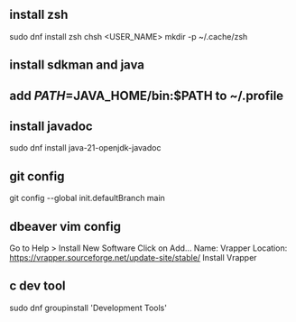 
## install zsh
sudo dnf install zsh
chsh <USER_NAME>
mkdir -p ~/.cache/zsh

## install sdkman and java

## add $PATH=$JAVA_HOME/bin:$PATH to ~/.profile

## install javadoc
sudo dnf install java-21-openjdk-javadoc

## git config
git config --global init.defaultBranch main

## dbeaver vim config
Go to Help > Install New Software
Click on Add...
Name: Vrapper
Location: https://vrapper.sourceforge.net/update-site/stable/
Install Vrapper

## c dev tool
sudo dnf groupinstall 'Development Tools'

